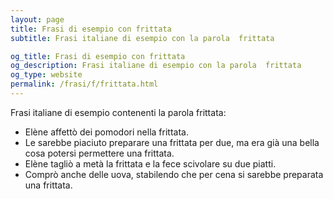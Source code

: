 ```yaml
---
layout: page
title: Frasi di esempio con frittata 
subtitle: Frasi italiane di esempio con la parola  frittata

og_title: Frasi di esempio con frittata 
og_description: Frasi italiane di esempio con la parola  frittata
og_type: website
permalink: /frasi/f/frittata.html
---
```


Frasi italiane di esempio contenenti la parola frittata:


- Elène affettò dei pomodori nella frittata.
- Le sarebbe piaciuto preparare una frittata per due, ma era già una bella cosa potersi permettere una frittata.
- Elène tagliò a metà la frittata e la fece scivolare su due piatti.
- Comprò anche delle uova, stabilendo che per cena si sarebbe preparata una frittata.
